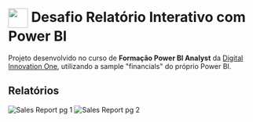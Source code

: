 <h1>
    <a href="https://www.dio.me/">
     <img align="center" width="40px" src="https://hermes.digitalinnovation.one/assets/diome/logo-minimized.png"></a>
    <span> Desafio Relatório Interativo com Power BI</span>
</h1>

Projeto desenvolvido no curso de **Formação Power BI Analyst** da [Digital Innovation One](https://www.dio.me/), utilizando a sample "financials" do próprio Power BI.



## Relatórios
![Sales Report pg 1](https://github.com/DeborahFernandes/Formacao_Power_BI/assets/149323666/76fa699b-018b-475f-9beb-d17f63f9c3fe)
![Sales Report pg 2](https://github.com/DeborahFernandes/Formacao_Power_BI/assets/149323666/39f2b8ce-6b5b-4ada-b87d-b34f61dbaf12)
